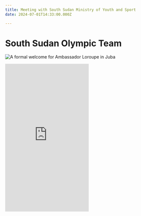 ```yaml
---
title: Meeting with South Sudan Ministry of Youth and Sport
date: 2024-07-01T14:33:00.000Z

---
```




# South Sudan Olympic Team


![A formal welcome for Ambassador Loroupe in Juba](https://www.facebook.com/watch/?v=423186307387426)


<iframe src="https://www.facebook.com/plugins/video.php?height=476&href=https%3A%2F%2Fwww.facebook.com%2Fteglapeacefoundation%2Fvideos%2F423186307387426%2F&show_text=false&width=269&t=0" width="270" height="476" style="border:none;overflow:hidden" scrolling="no" frameborder="0" allowfullscreen="true" allow="autoplay; clipboard-write; encrypted-media; picture-in-picture; web-share" allowFullScreen="true"></iframe>

